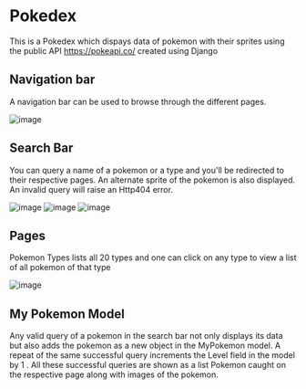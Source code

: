 # Pokedex

This is a Pokedex which dispays data of pokemon with their sprites using the public API https://pokeapi.co/ created using Django

## Navigation bar

A navigation bar can be used to browse through the different pages.

![image](https://user-images.githubusercontent.com/80095817/128553096-d0472d00-64cc-42a6-8925-202b018d59ab.png)

## Search Bar
You can query a name of a pokemon or a type and you'll be redirected to their respective pages. An alternate sprite of the pokemon is also displayed.
An invalid query will raise an Http404 error.

![image](https://user-images.githubusercontent.com/80095817/128554935-9618b772-6234-4646-bd3c-1918a48b71e8.png)
![image](https://user-images.githubusercontent.com/80095817/128558000-4b295805-a694-4346-ac42-58e60b00af70.png)
![image](https://user-images.githubusercontent.com/80095817/128558585-825d39d5-9665-46c0-9e2a-8cdff1d4c9c0.png)

## Pages
Pokemon Types lists all 20 types and one can click on any type to view a list of all pokemon of that type

![image](https://user-images.githubusercontent.com/80095817/128559086-9fb6c9e0-01fc-4c7a-a6b1-1ce833585739.png)

## My Pokemon Model
Any valid query of a pokemon in the search bar not only displays its data but also adds the pokemon as a new object in the MyPokemon model.
A repeat of the same successful query increments the Level field in the model by 1 .
All these successful queries are shown as a list Pokemon caught on the respective page along with images of the pokemon.




